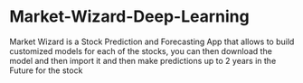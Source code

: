 # Market-Wizard-Deep-Learning
Market Wizard is a Stock Prediction and Forecasting App that allows to build customized models for each of the stocks, you can then download the model and then import it and then make predictions up to 2 years in the Future for the stock
